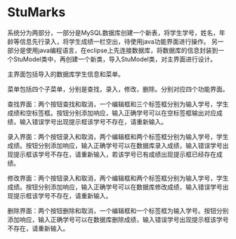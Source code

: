 # StuMarks
系统分为两部分，一部分是MySQL数据库创建一个新表，将学生学号，姓名，年龄等信息先行录入，将学生成绩一栏空出，待使用java功能界面进行操作。
另一部分是使用java编程语言，在eclipse上先连接数据库，将数据库的信息封装到一个StuModel类中，再创建一个新类，导入StuModel类，对主界面进行设计。

主界面包括导入的数据库学生信息和菜单。

菜单包括四个子菜单，分别是查找，录入，修改，删除。分别对应四个功能界面。

查找界面：两个按钮查找和取消，一个编辑框和三个标签框分别为输入学号，学生成绩和空标签框。按钮分别添加响应，输入正确学号可以在空标签框输出对应成绩，输入错误学号出现提示框该学号不存在，请重新输入。

录入界面：两个按钮录入和取消，两个编辑框和两个标签框分别为输入学号，学生成绩。按钮分别添加响应，输入正确学号可以在数据库录入成绩，输入错误学号出现提示框该学号不存在，请重新输入，若该学号已有成绩出现提示框已经存在成绩。

修改界面：两个按钮录入和取消，两个编辑框和两个标签框分别为输入学号，学生成绩。按钮分别添加响应，输入正确学号可以在数据库修改成绩，输入错误学号出现提示框该学号不存在，请重新输入。

删除界面：两个按钮删除和取消，一个编辑框和一个标签框为输入学号。按钮分别添加响应，输入正确学号可以在数据库删除成绩，输入错误学号出现提示框该学号不存在，请重新输入。
